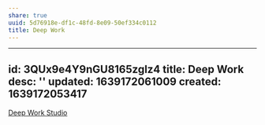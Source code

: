 ```yaml
---
share: true
uuid: 5d76918e-df1c-48fd-8e09-50ef334c0112
title: Deep Work
---
```

---
id: 3QUx9e4Y9nGU8165zgIz4
title: Deep Work
desc: ''
updated: 1639172061009
created: 1639172053417
---

[Deep Work Studio](https://deepwork.studio/)